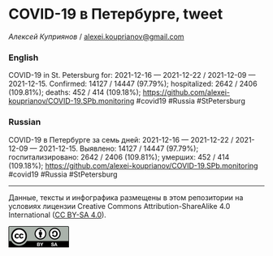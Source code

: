 COVID-19 в Петербурге, tweet
============================

*Алексей Куприянов* /
<a href="mailto:alexei.kouprianov@gmail.com" class="email">alexei.kouprianov@gmail.com</a>

### English

COVID-19 in St. Petersburg for: 2021-12-16 — 2021-12-22 / 2021-12-09 —
2021-12-15. Сonfirmed: 14127 / 14447 (97.79%); hospitalized: 2642 / 2406
(109.81%); deaths: 452 / 414 (109.18%);
<a href="https://github.com/alexei-kouprianov/COVID-19.SPb.monitoring" class="uri">https://github.com/alexei-kouprianov/COVID-19.SPb.monitoring</a>
\#covid19 \#Russia \#StPetersburg

### Russian

COVID-19 в Петербурге за семь дней: 2021-12-16 — 2021-12-22 / 2021-12-09
— 2021-12-15. Выявлено: 14127 / 14447 (97.79%); госпитализировано: 2642
/ 2406 (109.81%); умерших: 452 / 414 (109.18%);
<a href="https://github.com/alexei-kouprianov/COVID-19.SPb.monitoring" class="uri">https://github.com/alexei-kouprianov/COVID-19.SPb.monitoring</a>
\#covid19 \#Russia \#StPetersburg

------------------------------------------------------------------------

Данные, тексты и инфографика размещены в этом репозитории на условиях
лицензии Creative Commons Attribution-ShareAlike 4.0 International ([CC
BY-SA 4.0](https://creativecommons.org/licenses/by-sa/4.0/)).

![](../misc/CC-BY-SA-icon.png "CC-BY-SA")
